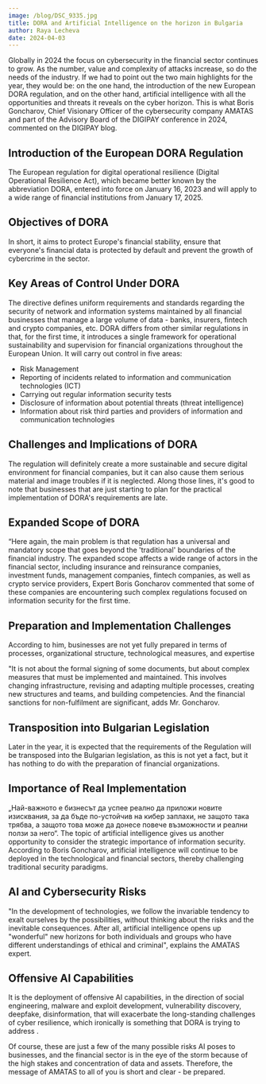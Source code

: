 ```yaml
---
image: /blog/DSC_9335.jpg
title: DORA and Аrtificial Intelligence on the horizon in Bulgaria
author: Raya Lecheva
date: 2024-04-03
---
```


Globally in 2024 the focus on cybersecurity in the financial sector continues to grow. As the number, value and complexity of attacks increase, so do the needs of the industry. If we had to point out the two main highlights for the year, they would be: on the one hand, the introduction of the new European DORA regulation, and on the other hand, artificial intelligence with all the opportunities and threats it reveals on the cyber horizon. This is what Boris Goncharov, Chief Visionary Officer of the cybersecurity company AMATAS and part of the Advisory Board of the DIGIPAY conference in 2024, commented on the DIGIPAY blog.

## Introduction of the European DORA Regulation

The European regulation for digital operational resilience (Digital Operational Resilience Act), which became better known by the abbreviation DORA, entered into force on January 16, 2023 and will apply to a wide range of financial institutions from January 17, 2025.

## Objectives of DORA

In short, it aims to protect Europe's financial stability, ensure that everyone's financial data is protected by default and prevent the growth of cybercrime in the sector.

## Key Areas of Control Under DORA

The directive defines uniform requirements and standards regarding the security of network and information systems maintained by all financial businesses that manage a large volume of data - banks, insurers, fintech and crypto companies, etc. DORA differs from other similar regulations in that, for the first time, it introduces a single framework for operational sustainability and supervision for financial organizations throughout the European Union. It will carry out control in five areas:

- Risk Management
- Reporting of incidents related to information and communication technologies (ICT)
- Carrying out regular information security tests
- Disclosure of information about potential threats (threat intelligence)
- Information about risk third parties and providers of information and communication technologies

## Challenges and Implications of DORA

The regulation will definitely create a more sustainable and secure digital environment for financial companies, but it can also cause them serious material and image troubles if it is neglected. Along those lines, it's good to note that businesses that are just starting to plan for the practical implementation of DORA's requirements are late.

## Expanded Scope of DORA

“Here again, the main problem is that regulation has a universal and mandatory scope that goes beyond the 'traditional' boundaries of the financial industry. The expanded scope affects a wide range of actors in the financial sector, including insurance and reinsurance companies, investment funds, management companies, fintech companies, as well as crypto service providers, Expert Boris Goncharov commented that some of these companies are encountering such complex regulations focused on information security for the first time.

## Preparation and Implementation Challenges

According to him, businesses are not yet fully prepared in terms of processes, organizational structure, technological measures, and expertise

"It is not about the formal signing of some documents, but about complex measures that must be implemented and maintained. This involves changing infrastructure, revising and adapting multiple processes, creating new structures and teams, and building competencies. And the financial sanctions for non-fulfilment are significant, adds Mr. Goncharov.

## Transposition into Bulgarian Legislation

Later in the year, it is expected that the requirements of the Regulation will be transposed into the Bulgarian legislation, as this is not yet a fact, but it has nothing to do with the preparation of financial organizations.

## Importance of Real Implementation

„Най-важното е бизнесът да успее реално да приложи новите изисквания, за да бъде по-устойчив на кибер заплахи, не защото така трябва, а защото това може да донесе повече възможности и реални ползи за него“. The topic of artificial intelligence gives us another opportunity to consider the strategic importance of information security. According to Boris Goncharov, artificial intelligence will continue to be deployed in the technological and financial sectors, thereby challenging traditional security paradigms.

## AI and Cybersecurity Risks

"In the development of technologies, we follow the invariable tendency to exalt ourselves by the possibilities, without thinking about the risks and the inevitable consequences. After all, artificial intelligence opens up "wonderful" new horizons for both individuals and groups who have different understandings of ethical and criminal", explains the AMATAS expert.

## Offensive AI Capabilities

It is the deployment of offensive AI capabilities, in the direction of social engineering, malware and exploit development, vulnerability discovery, deepfake, disinformation, that will exacerbate the long-standing challenges of cyber resilience, which ironically is something that DORA is trying to address .

Of course, these are just a few of the many possible risks AI poses to businesses, and the financial sector is in the eye of the storm because of the high stakes and concentration of data and assets. Therefore, the message of AMATAS to all of you is short and clear - be prepared.
